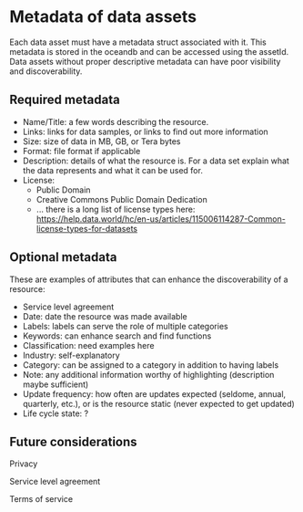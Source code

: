 # Metadata of data assets

Each data asset must have a metadata struct associated with it. 
This metadata is stored in the oceandb and can be accessed using the assetId.
Data assets without proper descriptive metadata can have poor visibility and discoverability.

## Required metadata
* Name/Title: a few words describing the resource.
* Links: links for data samples, or links to find out more information
* Size: size of data in MB, GB, or Tera bytes
* Format: file format if applicable
* Description: details of what the resource is. For a data set explain what the data represents and what it can be used for.
* License:
  * Public Domain
  * Creative Commons Public Domain Dedication
  * ... there is a long list of license types here: https://help.data.world/hc/en-us/articles/115006114287-Common-license-types-for-datasets 

## Optional metadata
These are examples of attributes that can enhance the discoverability of a resource:

* Service level agreement
* Date: date the resource was made available
* Labels: labels can serve the role of multiple categories
* Keywords: can enhance search and find functions
* Classification: need examples here
* Industry: self-explanatory
* Category: can be assigned to a category in addition to having labels
* Note: any additional information worthy of highlighting (description maybe sufficient)
* Update frequency: how often are updates expected (seldome, annual, quarterly, etc.), or is the resource static (never expected to get updated)
* Life cycle state: ?

## Future considerations

Privacy

Service level agreement

Terms of service
